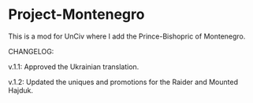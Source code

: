 # Project-Montenegro
This is a mod for UnCiv where I add the Prince-Bishopric of Montenegro.

CHANGELOG:

v.1.1: Approved the Ukrainian translation.

v.1.2: Updated the uniques and promotions for the Raider and Mounted Hajduk.
